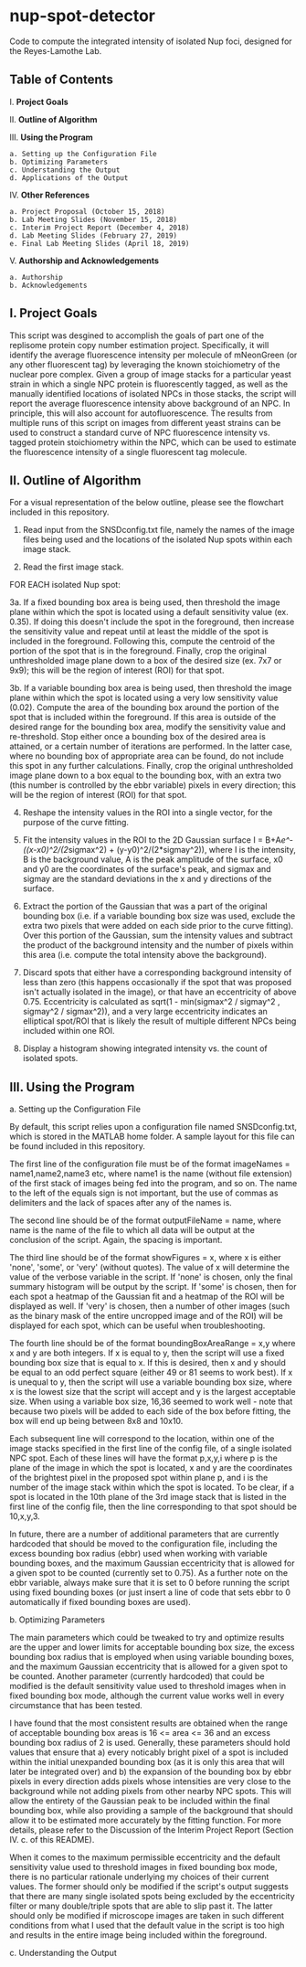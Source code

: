 # nup-spot-detector

Code to compute the integrated intensity of isolated Nup foci, designed for the Reyes-Lamothe Lab.

## Table of Contents

I. **Project Goals**

II. **Outline of Algorithm**

III. **Using the Program**

	a. Setting up the Configuration File 
	b. Optimizing Parameters
	c. Understanding the Output
	d. Applications of the Output
	
IV. **Other References**

	a. Project Proposal (October 15, 2018)
	b. Lab Meeting Slides (November 15, 2018)
	c. Interim Project Report (December 4, 2018)
	d. Lab Meeting Slides (February 27, 2019)
	e. Final Lab Meeting Slides (April 18, 2019)
	
V. **Authorship and Acknowledgements**

	a. Authorship
	b. Acknowledgements
	
## I. Project Goals

This script was desgined to accomplish the goals of part one of the replisome protein copy number estimation project. Specifically, it will identify the average fluorescence intensity per molecule of mNeonGreen (or any other fluorescent tag) by leveraging the known stoichiometry of the nuclear pore complex. Given a group of image stacks for a particular yeast strain in which a single NPC protein is fluorescently tagged, as well as the manually identified locations of isolated NPCs in those stacks, the script will report the average fluorescence intensity above background of an NPC. In principle, this will also account for autofluorescence. The results from multiple runs of this script on images from different yeast strains can be used to construct a standard curve of NPC fluorescence intensity vs. tagged protein stoichiometry within the NPC, which can be used to estimate the fluorescence intensity of a single fluorescent tag molecule.

## II. Outline of Algorithm

For a visual representation of the below outline, please see the flowchart included in this repository.

1. Read input from the SNSDconfig.txt file, namely the names of the image files being used and the locations of the isolated Nup spots within each image stack.

2. Read the first image stack.

FOR EACH isolated Nup spot:

3a. If a fixed bounding box area is being used, then threshold the image plane within which the spot is located using a default sensitivity value (ex. 0.35). If doing this doesn't include the spot in the foreground, then increase the sensitivity value and repeat until at least the middle of the spot is included in the foreground. Following this, compute the centroid of the portion of the spot that is in the foreground. Finally, crop the original unthresholded image plane down to a box of the desired size (ex. 7x7 or 9x9); this will be the region of interest (ROI) for that spot.

3b. If a variable bounding box area is being used, then threshold the image plane within which the spot is located using a very low sensitivity value (0.02). Compute the area of the bounding box around the portion of the spot that is included within the foreground. If this area is outside of the desired range for the bounding box area, modify the sensitivity value and re-threshold. Stop either once a bounding box of the desired area is attained, or a certain number of iterations are performed. In the latter case, where no bounding box of appropriate area can be found, do not include this spot in any further calculations. Finally, crop the original unthresholded image plane down to a box equal to the bounding box, with an extra two (this number is controlled by the ebbr variable) pixels in every direction; this will be the region of interest (ROI) for that spot. 

4. Reshape the intensity values in the ROI into a single vector, for the purpose of the curve fitting.

5. Fit the intensity values in the ROI to the 2D Gaussian surface I = B+A*e^-((x-x0)^2/(2*sigmax^2) + (y-y0)^2/(2*sigmay^2)), where I is the intensity, B is the background value, A is the peak amplitude of the surface, x0 and y0 are the coordinates of the surface's peak, and sigmax and sigmay are the standard deviations in the x and y directions of the surface.

6. Extract the portion of the Gaussian that was a part of the original bounding box (i.e. if a variable bounding box size was used, exclude the extra two pixels that were added on each side prior to the curve fitting). Over this portion of the Gaussian, sum the intensity values and subtract the product of the background intensity and the number of pixels within this area (i.e. compute the total intensity above the background). 

7. Discard spots that either have a corresponding background intensity of less than zero (this happens occasionally if the spot that was proposed isn't actually isolated in the image), or that have an eccentricity of above 0.75. Eccentricity is calculated as sqrt(1 - min(sigmax^2 / sigmay^2 , sigmay^2 / sigmax^2)), and a very large eccentricity indicates an elliptical spot/ROI that is likely the result of multiple different NPCs being included within one ROI.

8. Display a histogram showing integrated intensity vs. the count of isolated spots. 

## III. Using the Program

a. Setting up the Configuration File

By default, this script relies upon a configuration file named SNSDconfig.txt, which is stored in the MATLAB home folder. A sample layout for this file can be found included in this repository.

The first line of the configuration file must be of the format imageNames = name1,name2,name3 etc, where name1 is the name (without file extension) of the first stack of images being fed into the program, and so on. The name to the left of the equals sign is not important, but the use of commas as delimiters and the lack of spaces after any of the names is. 

The second line should be of the format outputFileName = name, where name is the name of the file to which all data will be output at the conclusion of the script. Again, the spacing is important.

The third line should be of the format showFigures = x, where x is either 'none', 'some', or 'very' (without quotes). The value of x will determine the value of the verbose variable in the script. If 'none' is chosen, only the final summary histogram will be output by the script. If 'some' is chosen, then for each spot a heatmap of the Gaussian fit and a heatmap of the ROI will be displayed as well. If 'very' is chosen, then a number of other images (such as the binary mask of the entire uncropped image and of the ROI) will be displayed for each spot, which can be useful when troubleshooting.

The fourth line should be of the format boundingBoxAreaRange = x,y where x and y are both integers. If x is equal to y, then the script will use a fixed bounding box size that is equal to x. If this is desired, then x and y should be equal to an odd perfect square (either 49 or 81 seems to work best). If x is unequal to y, then the script will use a variable bounding box size, where x is the lowest size that the script will accept and y is the largest acceptable size. When using a variable box size, 16,36 seemed to work well - note that because two pixels will be added to each side of the box before fitting, the box will end up being between 8x8 and 10x10. 

Each subsequent line will correspond to the location, within one of the image stacks specified in the first line of the config file, of a single isolated NPC spot. Each of these lines will have the format p,x,y,i where p is the plane of the image in which the spot is located, x and y are the coordinates of the brightest pixel in the proposed spot within plane p, and i is the number of the image stack within which the spot is located. To be clear, if a spot is located in the 10th plane of the 3rd image stack that is listed in the first line of the config file, then the line corresponding to that spot should be 10,x,y,3. 

In future, there are a number of additional parameters that are currently hardcoded that should be moved to the configuration file, including the excess bounding box radius (ebbr) used when working with variable bounding boxes, and the maximum Gaussian eccentricity that is allowed for a given spot to be counted (currently set to 0.75). As a further note on the ebbr variable, always make sure that it is set to 0 before running the script using fixed bounding boxes (or just insert a line of code that sets ebbr to 0 automatically if fixed bounding boxes are used). 

b. Optimizing Parameters

The main parameters which could be tweaked to try and optimize results are the upper and lower limits for acceptable bounding box size, the excess bounding box radius that is employed when using variable bounding boxes, and the maximum Gaussian eccentricity that is allowed for a given spot to be counted. Another parameter (currently hardcoded) that could be modified is the default sensitivity value used to threshold images when in fixed bounding box mode, although the current value works well in every circumstance that has been tested. 

I have found that the most consistent results are obtained when the range of acceptable bounding box areas is 16 <= area <= 36 and an excess bounding box radius of 2 is used. Generally, these parameters should hold values that ensure that a) every noticably bright pixel of a spot is included within the initial unexpanded bounding box (as it is only this area that will later be integrated over) and b) the expansion of the bounding box by ebbr pixels in every direction adds pixels whose intensities are very close to the background while not adding pixels from other nearby NPC spots. This will allow the entirety of the Gaussian peak to be included within the final bounding box, while also providing a sample of the background that should allow it to be estimated more accurately by the fitting function. For more details, please refer to the Discussion of the Interim Project Report (Section IV. c. of this README). 

When it comes to the maximum permissible eccentricity and the default sensitivity value used to threshold images in fixed bounding box mode, there is no particular rationale underlying my choices of their current values. The former should only be modified if the script's output suggests that there are many single isolated spots being excluded by the eccentricity filter or many double/triple spots that are able to slip past it. The latter should only be modified if microscope images are taken in such different conditions from what I used that the default value in the script is too high and results in the entire image being included within the foreground.

c. Understanding the Output
